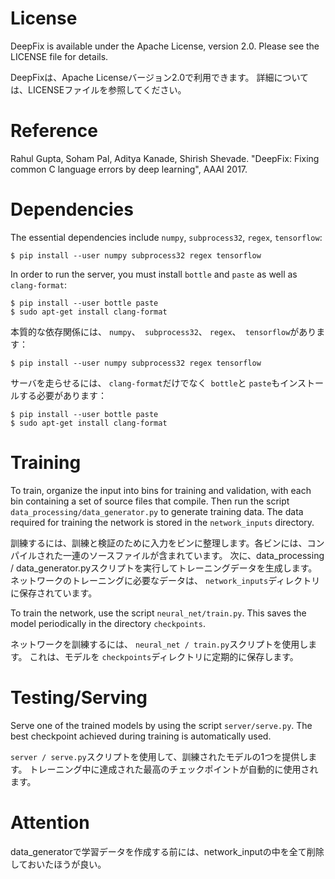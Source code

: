 # License

DeepFix is available under the Apache License, version 2.0. Please see the LICENSE file for details.

DeepFixは、Apache Licenseバージョン2.0で利用できます。 詳細については、LICENSEファイルを参照してください。

# Reference

Rahul Gupta, Soham Pal, Aditya Kanade, Shirish Shevade. "DeepFix: Fixing common C language errors by deep learning", AAAI 2017.

# Dependencies

The essential dependencies include `numpy`, `subprocess32`, `regex`, `tensorflow`:

    $ pip install --user numpy subprocess32 regex tensorflow

In order to run the server, you must install `bottle` and `paste` as well as `clang-format`:

    $ pip install --user bottle paste
    $ sudo apt-get install clang-format
    
本質的な依存関係には、 `numpy`、` subprocess32`、 `regex`、` tensorflow`があります：

    $ pip install --user numpy subprocess32 regex tensorflow

サーバを走らせるには、 `clang-format`だけでなく` bottle`と `paste`もインストールする必要があります：

    $ pip install --user bottle paste
    $ sudo apt-get install clang-format


# Training 

To train, organize the input into bins for training and validation, with each bin containing a
set of source files that compile. Then run the script `data_processing/data_generator.py` to generate
training data. The data required for training the network is stored in the `network_inputs` directory.

訓練するには、訓練と検証のために入力をビンに整理します。各ビンには、コンパイルされた一連のソースファイルが含まれています。 次に、data_processing / data_generator.pyスクリプトを実行してトレーニングデータを生成します。 ネットワークのトレーニングに必要なデータは、 `network_inputs`ディレクトリに保存されています。

To train the network, use the script `neural_net/train.py`. This saves the model periodically in the
directory `checkpoints`.

ネットワークを訓練するには、 `neural_net / train.py`スクリプトを使用します。 これは、モデルを `checkpoints`ディレクトリに定期的に保存します。


# Testing/Serving

Serve one of the trained models by using the script `server/serve.py`. The best checkpoint achieved during
training is automatically used.


`server / serve.py`スクリプトを使用して、訓練されたモデルの1つを提供します。 トレーニング中に達成された最高のチェックポイントが自動的に使用されます。

# Attention

data_generatorで学習データを作成する前には、network_inputの中を全て削除しておいたほうが良い。

